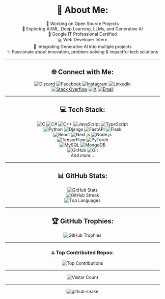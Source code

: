 <div align="center">

# 💫 About Me:
🔭 Working on Open Source Projects  
🌱 Exploring AI/ML, Deep Learning, LLMs, and Generative AI  
📜 Google IT Professional Certified  
💻 Web Developer Intern  
🚀 Integrating Generative AI into multiple projects  
✨ Passionate about innovation, problem-solving & impactful tech solutions  

---

## 🌐 Connect with Me:
[![Discord](https://img.shields.io/badge/Discord-%237289DA.svg?style=for-the-badge&logo=discord&logoColor=white)](https://discord.gg/uttamofficial) 
[![Facebook](https://img.shields.io/badge/Facebook-%231877F2.svg?style=for-the-badge&logo=facebook&logoColor=white)](https://www.facebook.com/profile.php?id=100012697415996) 
[![Instagram](https://img.shields.io/badge/Instagram-%23E4405F.svg?style=for-the-badge&logo=instagram&logoColor=white)](https://instagram.com/uttamofficial005) 
[![LinkedIn](https://img.shields.io/badge/LinkedIn-%230077B5.svg?style=for-the-badge&logo=linkedin&logoColor=white)](https://linkedin.com/in/uttamofficial005)  
[![Stack Overflow](https://img.shields.io/badge/-Stackoverflow-FE7A16?style=for-the-badge&logo=stack-overflow&logoColor=white)](https://stackoverflow.com/users/29977574) 
[![X](https://img.shields.io/badge/X-%23171717.svg?style=for-the-badge&logo=x&logoColor=white)](https://x.com/UttamKumar_005) 
[![Email](https://img.shields.io/badge/Email-D14836?style=for-the-badge&logo=gmail&logoColor=white)](mailto:uttamofficial005@gmail.com)  

---

## 💻 Tech Stack:
![C](https://img.shields.io/badge/c-%2300599C.svg?style=for-the-badge&logo=c&logoColor=white) 
![C#](https://img.shields.io/badge/c%23-%23239120.svg?style=for-the-badge&logo=csharp&logoColor=white) 
![C++](https://img.shields.io/badge/c++-%2300599C.svg?style=for-the-badge&logo=c%2B%2B&logoColor=white) 
![JavaScript](https://img.shields.io/badge/javascript-%23323330.svg?style=for-the-badge&logo=javascript&logoColor=%23F7DF1E) 
![TypeScript](https://img.shields.io/badge/typescript-%23007ACC.svg?style=for-the-badge&logo=typescript&logoColor=white)  
![Python](https://img.shields.io/badge/python-3670A0?style=for-the-badge&logo=python&logoColor=ffdd54) 
![Django](https://img.shields.io/badge/django-%23092E20.svg?style=for-the-badge&logo=django&logoColor=white) 
![FastAPI](https://img.shields.io/badge/FastAPI-005571?style=for-the-badge&logo=fastapi) 
![Flask](https://img.shields.io/badge/flask-%23000.svg?style=for-the-badge&logo=flask&logoColor=white)  
![React](https://img.shields.io/badge/react-%2320232a.svg?style=for-the-badge&logo=react&logoColor=%2361DAFB) 
![Next.js](https://img.shields.io/badge/Next-black?style=for-the-badge&logo=next.js&logoColor=white) 
![Node.js](https://img.shields.io/badge/node.js-6DA55F?style=for-the-badge&logo=node.js&logoColor=white)  
![TensorFlow](https://img.shields.io/badge/TensorFlow-%23FF6F00.svg?style=for-the-badge&logo=TensorFlow&logoColor=white) 
![PyTorch](https://img.shields.io/badge/PyTorch-%23EE4C2C.svg?style=for-the-badge&logo=PyTorch&logoColor=white)  
![MySQL](https://img.shields.io/badge/mysql-4479A1.svg?style=for-the-badge&logo=mysql&logoColor=white) 
![MongoDB](https://img.shields.io/badge/MongoDB-%234ea94b.svg?style=for-the-badge&logo=mongodb&logoColor=white)  
![GitHub](https://img.shields.io/badge/github-%23121011.svg?style=for-the-badge&logo=github&logoColor=white) 
![Git](https://img.shields.io/badge/git-%23F05033.svg?style=for-the-badge&logo=git&logoColor=white)  
*And more...*

---

## 📊 GitHub Stats:
![GitHub Stats](https://github-readme-stats.vercel.app/api?username=uttamofficial&theme=github_dark&hide_border=false&include_all_commits=false&count_private=false)  
![GitHub Streak](https://nirzak-streak-stats.vercel.app/?user=uttamofficial&theme=github_dark&hide_border=false)  
![Top Languages](https://github-readme-stats.vercel.app/api/top-langs/?username=uttamofficial&theme=github_dark&hide_border=false&include_all_commits=false&count_private=false&layout=compact)  

---

## 🏆 GitHub Trophies:
![GitHub Trophies](https://github-profile-trophy.vercel.app/?username=uttamofficial&theme=ambient_gradient&no-frame=false&no-bg=false&margin-w=4)

---

### 🔝 Top Contributed Repos:
![Top Contributions](https://github-contributor-stats.vercel.app/api?username=uttamofficial&limit=5&theme=github_dark&combine_all_yearly_contributions=true)

---

![Visitor Count](https://visitcount.itsvg.in/api?id=uttamofficial&icon=0&color=0)  

---

<picture>
  <source media="(prefers-color-scheme: dark)" srcset="https://raw.githubusercontent.com/tobiasmeyhoefer/tobiasmeyhoefer/output/github-snake-dark.svg" />
  <source media="(prefers-color-scheme: light)" srcset="https://raw.githubusercontent.com/tobiasmeyhoefer/tobiasmeyhoefer/output/github-snake.svg" />
  <img alt="github-snake" src="https://raw.githubusercontent.com/tobiasmeyhoefer/tobiasmeyhoefer/output/github-snake.svg" />
</picture>

</div>
